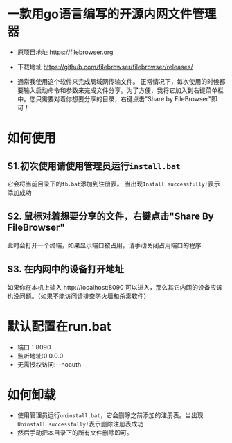 # 一款用go语言编写的开源内网文件管理器
- 原项目地址 https://filebrowser.org
- 下载地址 https://github.com/filebrowser/filebrowser/releases/


- 通常我使用这个软件来完成局域网传输文件。
正常情况下，每次使用的时候都要输入启动命令和参数来完成文件分享。为了方便，我将它加入到右键菜单栏中。您只需要对着你想要分享的目录，右键点击"Share by FileBrowser"即可！

# 如何使用
## S1.初次使用请使用管理员运行`install.bat`
它会将当前目录下的`fb.bat`添加到注册表。
当出现`Install successfully!`表示添加成功
## S2. 鼠标对着想要分享的文件，右键点击"Share By FileBrowser"
此时会打开一个终端，如果显示端口被占用，请手动关闭占用端口的程序

## S3. 在内网中的设备打开地址
如果你在本机上输入 http://localhost:8090 可以进入，那么其它内网的设备应该也没问题。（如果不能访问请排查防火墙和杀毒软件）


# 默认配置在run.bat
- 端口：8090
- 监听地址:0.0.0.0
- 无需授权访问:--noauth


# 如何卸载

- 使用管理员运行`uninstall.bat`，它会删除之前添加的注册表。当出现`Uninstall successfully!`表示删除注册表成功
- 然后手动把本目录下的所有文件删除即可。